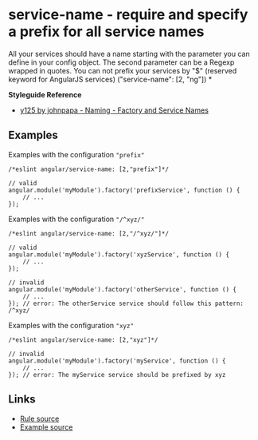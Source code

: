 <!-- WARNING: Generated documentation. Edit docs and examples in the rule and examples file ('rules/service-name.js', 'examples/service-name.js'). -->

# service-name - require and specify a prefix for all service names

All your services should have a name starting with the parameter you can define in your config object.
The second parameter can be a Regexp wrapped in quotes.
You can not prefix your services by "$" (reserved keyword for AngularJS services) ("service-name":  [2, "ng"])
*

**Styleguide Reference**

* [y125 by johnpapa - Naming - Factory and Service Names](https://github.com/johnpapa/angular-styleguide#style-y125)

## Examples

Examples with the configuration `"prefix"`

    /*eslint angular/service-name: [2,"prefix"]*/

    // valid
    angular.module('myModule').factory('prefixService', function () {
        // ...
    });

Examples with the configuration `"/^xyz/"`

    /*eslint angular/service-name: [2,"/^xyz/"]*/

    // valid
    angular.module('myModule').factory('xyzService', function () {
        // ...
    });

    // invalid
    angular.module('myModule').factory('otherService', function () {
        // ...
    }); // error: The otherService service should follow this pattern: /^xyz/

Examples with the configuration `"xyz"`

    /*eslint angular/service-name: [2,"xyz"]*/

    // invalid
    angular.module('myModule').factory('myService', function () {
        // ...
    }); // error: The myService service should be prefixed by xyz

## Links

* [Rule source](../rules/service-name.js)
* [Example source](../examples/service-name.js)
